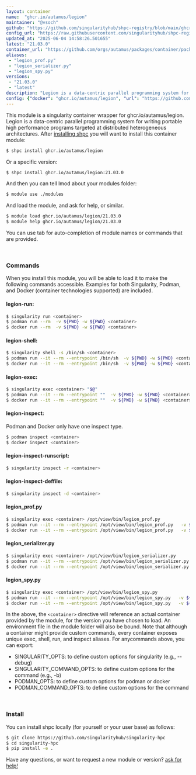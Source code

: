 ```yaml
---
layout: container
name:  "ghcr.io/autamus/legion"
maintainer: "@vsoch"
github: "https://github.com/singularityhub/shpc-registry/blob/main/ghcr.io/autamus/legion/container.yaml"
config_url: "https://raw.githubusercontent.com/singularityhub/shpc-registry/main/ghcr.io/autamus/legion/container.yaml"
updated_at: "2025-06-04 14:58:26.501655"
latest: "21.03.0"
container_url: "https://github.com/orgs/autamus/packages/container/package/legion"
aliases:
 - "legion_prof.py"
 - "legion_serializer.py"
 - "legion_spy.py"
versions:
 - "21.03.0"
 - "latest"
description: "Legion is a data-centric parallel programming system for writing portable high performance programs targeted at distributed heterogeneous architectures."
config: {"docker": "ghcr.io/autamus/legion", "url": "https://github.com/orgs/autamus/packages/container/package/legion", "maintainer": "@vsoch", "description": "Legion is a data-centric parallel programming system for writing portable high performance programs targeted at distributed heterogeneous architectures.", "latest": {"21.03.0": "sha256:86251e961b1c9a01954bbfd123c7e69a4cf8a70014f586beac9365ca9e4a3e1c"}, "tags": {"21.03.0": "sha256:86251e961b1c9a01954bbfd123c7e69a4cf8a70014f586beac9365ca9e4a3e1c", "latest": "sha256:86251e961b1c9a01954bbfd123c7e69a4cf8a70014f586beac9365ca9e4a3e1c"}, "aliases": {"legion_prof.py": "/opt/view/bin/legion_prof.py", "legion_serializer.py": "/opt/view/bin/legion_serializer.py", "legion_spy.py": "/opt/view/bin/legion_spy.py"}}
---
```


This module is a singularity container wrapper for ghcr.io/autamus/legion.
Legion is a data-centric parallel programming system for writing portable high performance programs targeted at distributed heterogeneous architectures.
After [installing shpc](#install) you will want to install this container module:


```bash
$ shpc install ghcr.io/autamus/legion
```

Or a specific version:

```bash
$ shpc install ghcr.io/autamus/legion:21.03.0
```

And then you can tell lmod about your modules folder:

```bash
$ module use ./modules
```

And load the module, and ask for help, or similar.

```bash
$ module load ghcr.io/autamus/legion/21.03.0
$ module help ghcr.io/autamus/legion/21.03.0
```

You can use tab for auto-completion of module names or commands that are provided.

<br>

### Commands

When you install this module, you will be able to load it to make the following commands accessible.
Examples for both Singularity, Podman, and Docker (container technologies supported) are included.

#### legion-run:

```bash
$ singularity run <container>
$ podman run --rm  -v ${PWD} -w ${PWD} <container>
$ docker run --rm  -v ${PWD} -w ${PWD} <container>
```

#### legion-shell:

```bash
$ singularity shell -s /bin/sh <container>
$ podman run --it --rm --entrypoint /bin/sh  -v ${PWD} -w ${PWD} <container>
$ docker run --it --rm --entrypoint /bin/sh  -v ${PWD} -w ${PWD} <container>
```

#### legion-exec:

```bash
$ singularity exec <container> "$@"
$ podman run --it --rm --entrypoint ""  -v ${PWD} -w ${PWD} <container> "$@"
$ docker run --it --rm --entrypoint ""  -v ${PWD} -w ${PWD} <container> "$@"
```

#### legion-inspect:

Podman and Docker only have one inspect type.

```bash
$ podman inspect <container>
$ docker inspect <container>
```

#### legion-inspect-runscript:

```bash
$ singularity inspect -r <container>
```

#### legion-inspect-deffile:

```bash
$ singularity inspect -d <container>
```


#### legion_prof.py

```bash
$ singularity exec <container> /opt/view/bin/legion_prof.py
$ podman run --it --rm --entrypoint /opt/view/bin/legion_prof.py   -v ${PWD} -w ${PWD} <container> -c " $@"
$ docker run --it --rm --entrypoint /opt/view/bin/legion_prof.py   -v ${PWD} -w ${PWD} <container> -c " $@"
```


#### legion_serializer.py

```bash
$ singularity exec <container> /opt/view/bin/legion_serializer.py
$ podman run --it --rm --entrypoint /opt/view/bin/legion_serializer.py   -v ${PWD} -w ${PWD} <container> -c " $@"
$ docker run --it --rm --entrypoint /opt/view/bin/legion_serializer.py   -v ${PWD} -w ${PWD} <container> -c " $@"
```


#### legion_spy.py

```bash
$ singularity exec <container> /opt/view/bin/legion_spy.py
$ podman run --it --rm --entrypoint /opt/view/bin/legion_spy.py   -v ${PWD} -w ${PWD} <container> -c " $@"
$ docker run --it --rm --entrypoint /opt/view/bin/legion_spy.py   -v ${PWD} -w ${PWD} <container> -c " $@"
```



In the above, the `<container>` directive will reference an actual container provided
by the module, for the version you have chosen to load. An environment file in the
module folder will also be bound. Note that although a container
might provide custom commands, every container exposes unique exec, shell, run, and
inspect aliases. For anycommands above, you can export:

 - SINGULARITY_OPTS: to define custom options for singularity (e.g., --debug)
 - SINGULARITY_COMMAND_OPTS: to define custom options for the command (e.g., -b)
 - PODMAN_OPTS: to define custom options for podman or docker
 - PODMAN_COMMAND_OPTS: to define custom options for the command

<br>

### Install

You can install shpc locally (for yourself or your user base) as follows:

```bash
$ git clone https://github.com/singularityhub/singularity-hpc
$ cd singularity-hpc
$ pip install -e .
```

Have any questions, or want to request a new module or version? [ask for help!](https://github.com/singularityhub/singularity-hpc/issues)